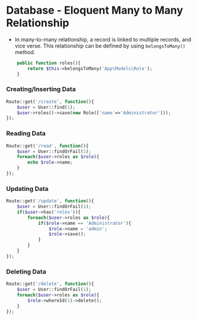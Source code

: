 # Database - Eloquent Many to Many Relationship
- In many-to-many relationship, a record is linked to multiple records, and vice verse. This relationship can be defined by using `belongsToMany()` method.
```php
    public function roles(){
        return $this->belongsToMany('App\Models\Role');
    }
```
### Creating/Inserting Data
```php
Route::get('/create', function(){
    $user = User::find(1);
    $user->roles()->save(new Role(['name'=>'Administrator']));
});
```
### Reading Data
```php
Route::get('/read', function(){
    $user = User::findOrFail(1);
    foreach($user->roles as $role){
        echo $role->name;
    }
});
```
### Updating Data
```php
Route::get('/update', function(){
    $user = User::findOrFail(1);
    if($user->has('roles')){
        foreach($user->roles as $role){
            if($role->name == 'Administrator'){
                $role->name = 'admin';
                $role->save();
            }
        }
    }
});
```
### Deleting Data
```php
Route::get('/delete', function(){
    $user = User::findOrFail(1);    
    foreach($user->roles as $role){
        $role->whereId(1)->delete();
    }
});
```

